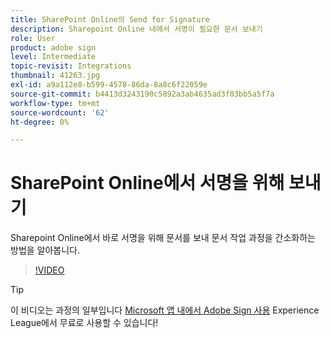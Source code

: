```yaml
---
title: SharePoint Online의 Send for Signature
description: Sharepoint Online 내에서 서명이 필요한 문서 보내기
role: User
product: adobe sign
level: Intermediate
topic-revisit: Integrations
thumbnail: 41263.jpg
exl-id: a9a112e8-b599-4578-86da-8a8c6f22059e
source-git-commit: b4413d3243190c5892a3ab4635ad3f03bb5a5f7a
workflow-type: tm+mt
source-wordcount: '62'
ht-degree: 0%

---
```


# SharePoint Online에서 서명을 위해 보내기

Sharepoint Online에서 바로 서명을 위해 문서를 보내 문서 작업 과정을 간소화하는 방법을 알아봅니다.

>[!VIDEO](https://video.tv.adobe.com/v/41263?hidetitle=true)

>[!TIP]
>
>이 비디오는 과정의 일부입니다 [Microsoft 앱 내에서 Adobe Sign 사용](https://experienceleague.adobe.com/?recommended=Sign-U-1-2020.2) Experience League에서 무료로 사용할 수 있습니다!
